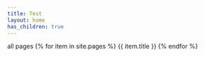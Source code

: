 ```yaml
---
title: Test
layout: home
has_children: true
---
```

all pages
{% for item in site.pages %}
  {{ item.title }}
{% endfor %}

